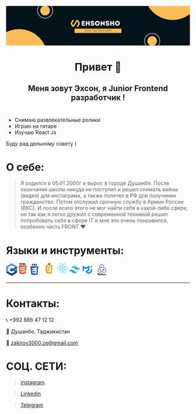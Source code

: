 <img src='./git banner.png'/>
<h1 align="center" style={{"color:"red""}}>
Привет 👋
</h1>
<h2 align="center">
 Меня зовут Эхсон, я Junior Frontend разработчик !
</h2>

#

- Снимаю развлекательные ролики
- Играю на гитаре
- Изучаю React Js

Буду рад дельному совету )

#

# О себе:

> Я родился в 05.01.2000г
> и вырос в городе Душанбе.
> После окончании школы никуда не поступил и решил снимать вайны (видео) для инстаграма, а также полетел в РФ для получении гражданство. Потом отслужил срочную службу в Армии России (ВКС).
> И после всего этого не мог найти себя в какой-либо сфере, но так как я легко дружил с современной техникой
> решил попробовать себя в сфере IT и мне это очень понравился, особенно часть FRONT ♥

# Языки и инструменты:

<img align='left' src="./icons/C++.png" width='30px'/>
<img align='left' src="./icons/html.png" width='30px'/>
<img align='left' src="./icons/css.png" width='35px'/>
<img align='left' src="./icons/js.png" width='45px'/>
<img align='left' src="./icons/React.png" width='30px'/>
<img align='left' src="./icons/Tailwind.png" width='35px'/>
<img align='left' src="./icons/MUI logo.png" width='35px'/>
<img  src="./icons/Redux.png" width='45px'/>
 
--------
<div style="display:'flex'">

<div>
 
# Контакты:

📞 +992 886 47 12 12

📍 Душанбе, Таджикистан

📧 zakirov3000.ze@gmail.com
</div>
 
#
 
<div>

# СОЦ. СЕТИ:

> [instagram](https://www.instagram.com/ehsonback/)

> [Linkedin](https://www.linkedin.com/in/ehson-zokirov/)

> [Telegram](https://t.me/ehsonsho)
</div>
</div>
